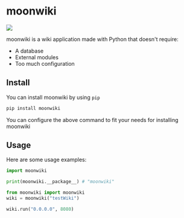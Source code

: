 # moonwiki
![](https://img.shields.io/pypi/v/moonwiki?logo=python&logoColor=ffffff)

moonwiki is a wiki application made with Python that doesn't require:
- A database
- External modules
- Too much configuration
## Install
You can install moonwiki by using `pip`
```sh
pip install moonwiki
```
You can configure the above command to fit your needs for installing moonwiki
## Usage
Here are some usage examples:
```py
import moonwiki

print(moonwiki.__package__) # "moonwiki"
```
```py
from moonwiki import moonwiki
wiki = moonwiki("testWiki")

wiki.run("0.0.0.0", 8080)
```
